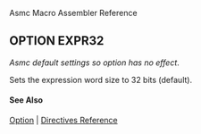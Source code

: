 Asmc Macro Assembler Reference

## OPTION EXPR32

_Asmc default settings so option has no effect_.

Sets the expression word size to 32 bits (default).

#### See Also

[Option](option.md) | [Directives Reference](readme.md)
